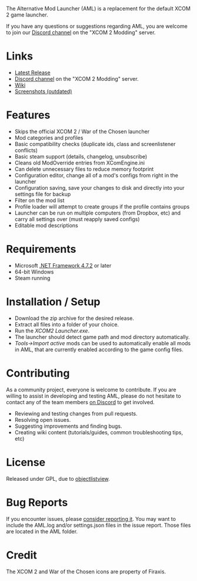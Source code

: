 The Alternative Mod Launcher (AML) is a replacement for the default XCOM 2 game launcher.

If you have any questions or suggestions regarding AML, you are welcome to join our [Discord channel](https://discord.gg/QHSVGRn) on the "XCOM 2 Modding" server.

# Links
* [Latest Release](https://github.com/X2CommunityCore/xcom2-launcher/releases/latest)
* [Discord channel](https://discord.gg/QHSVGRn) on the "XCOM 2 Modding" server.
* [Wiki](https://github.com/X2CommunityCore/xcom2-launcher/wiki)
* [Screenshots (outdated)](http://imgur.com/a/8EoW9)

# Features
* Skips the official XCOM 2 / War of the Chosen launcher
* Mod categories and profiles
* Basic compatibility checks (duplicate ids, class and screenlistener conflicts)
* Basic steam support (details, changelog, unsubscribe)
* Cleans old ModOverride entries from XComEngine.ini
* Can delete unnecessary files to reduce memory footprint
* Configuration editor, change all of a mod's configs from right in the launcher
* Configuration saving, save your changes to disk and directly into your settings file for backup
* Filter on the mod list
* Profile loader will attempt to create groups if the profile contains groups
* Launcher can be run on multiple computers (from Dropbox, etc) and carry all settings over (must reapply saved configs)
* Editable mod descriptions

# Requirements
* Microsoft [.NET Framework 4.7.2](https://dotnet.microsoft.com/download/dotnet-framework) or later
* 64-bit Windows
* Steam running

# Installation / Setup
* Download the zip archive for the desired release.
* Extract all files into a folder of your choice.
* Run the *XCOM2 Launcher.exe*.
* The launcher should detect game path and mod directory automatically.
* *Tools->Import active* mods can be used to automatically enable all mods in AML, that are currently enabled according to the game config files.

# Contributing
As a community project, everyone is welcome to contribute. If you are willing to assist in developing and testing AML, please do not hesitate to contact any of the team members [on Discord](https://discord.gg/QHSVGRn) to get involved.

* Reviewing and testing changes from pull requests.
* Resolving open issues.
* Suggesting improvements and finding bugs.
* Creating wiki content (tutorials/guides, common troubleshooting tips, etc) 

# License
Released under GPL, due to [objectlistview](http://objectlistview.sourceforge.net/cs/index.html).

# Bug Reports
If you encounter issues, please [consider reporting it](https://github.com/X2CommunityCore/xcom2-launcher/issues). You may want to include the AML.log and/or settings.json files in the issue report. Those files are located in the AML folder. 

# Credit
The XCOM 2 and War of the Chosen icons are property of Firaxis.
